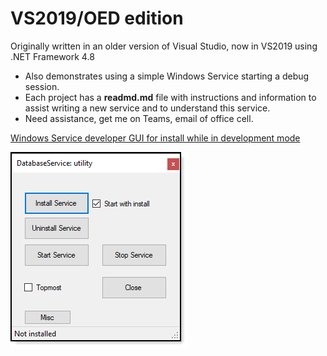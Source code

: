 # VS2019/OED edition 

Originally written in an older version of Visual Studio, now in VS2019 using .NET Framework 4.8

- Also demonstrates using a simple Windows Service starting a debug session.
- Each project has a **readmd.md** file with instructions and information to assist writing a new service and to understand this service.
- Need assistance, get me on Teams, email of office cell.

[Windows Service developer GUI for install while in development mode](https://social.technet.microsoft.com/wiki/contents/articles/52152.windows-service-developer-gui-for-install-while-in-development-mode.aspx)

![image](ServiceInstaller/assets/installer.png)

